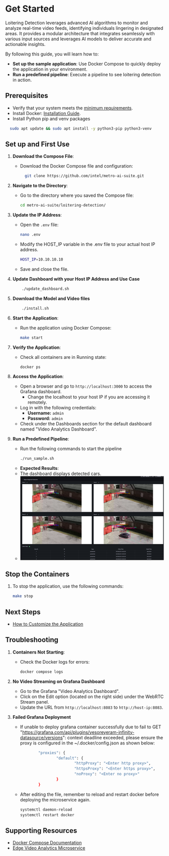 
# Get Started

Loitering Detection leverages advanced AI algorithms to monitor and analyze real-time video feeds, identifying individuals lingering in designated areas. It provides a modular architecture that integrates seamlessly with various input sources and leverages AI models to deliver accurate and actionable insights.

By following this guide, you will learn how to:
- **Set up the sample application**: Use Docker Compose to quickly deploy the application in your environment.
- **Run a predefined pipeline**: Execute a pipeline to see loitering detection in action.

## Prerequisites
- Verify that your system meets the [minimum requirements](./system-requirements.md).
- Install Docker: [Installation Guide](https://docs.docker.com/get-docker/).
- Install Python pip and venv packages
```bash
  sudo apt update && sudo apt install -y python3-pip python3-venv
```

## Set up and First Use

1. **Download the Compose File**:
    - Download the Docker Compose file and configuration:
      ```bash
        git clone https://github.com/intel/metro-ai-suite.git
      ```

2. **Navigate to the Directory**:
    - Go to the directory where you saved the Compose file:
      ```bash
      cd metro-ai-suite/loitering-detection/
      ```

3. **Update the IP Address**:
      
      - Open the `.env` file:
        ```bash
        nano .env
        ```
      - Modify the HOST_IP variable in the .env file to your actual host IP address.
        ```bash
        HOST_IP=10.10.10.10
        ```
      - Save and close the file.

4. **Update Dashboard with your Host IP Address and Use Case**
    ```bash
        ./update_dashboard.sh
    ```

5. **Download the Model and Video files**
    ```bash
        ./install.sh
    ```

6. **Start the Application**:
    - Run the application using Docker Compose:
      ```bash
      make start
      ```

7. **Verify the Application**:
    - Check all containers are in Running state:
      ```bash
      docker ps
      ```

8. **Access the Application**:
    - Open a browser and go to `http://localhost:3000` to access the Grafana dashboard.
        - Change the localhost to your host IP if you are accessing it remotely.
    - Log in with the following credentials:
        - **Username:** `admin`
        - **Password:** `admin`
    - Check under the Dashboards section for the default dashboard named "Video Analytics Dashboard".
    

9. **Run a Predefined Pipeline**:
    - Run the following commands to start the pipeline
        ```bash
        ./run_sample.sh
        ```
    - **Expected Results**:
    - The dashboard displays detected cars.
    - ![Dashboard Example](_images/grafana.png)

## Stop the Containers

1.  To stop the application, use the following commands:

    ```bash
    make stop
    ```

## Next Steps
- [How to Customize the Application](how-to-customize-application.md)

## Troubleshooting

1. **Containers Not Starting**:
   - Check the Docker logs for errors:
     ```bash
     docker compose logs
     ```

2. **No Video Streaming on Grafana Dashboard**
    - Go to the Grafana "Video Analytics Dashboard".
    - Click on the Edit option (located on the right side) under the WebRTC Stream panel. 
    - Update the URL from `http://localhost:8083` to `http://host-ip:8083`.

3. **Failed Grafana Deployment** 
    - If unable to deploy grafana container successfully due to fail to GET "https://grafana.com/api/plugins/yesoreyeram-infinity-datasource/versions": context deadline exceeded, please ensure the proxy is configured in the ~/.docker/config.json as shown below:

      ```bash
              "proxies": {
                      "default": {
                              "httpProxy": "<Enter http proxy>",
                              "httpsProxy": "<Enter https proxy>",
                              "noProxy": "<Enter no proxy>"
                      }
              }
      ```

    - After editing the file, remember to reload and restart docker before deploying the microservice again.

      ```bash
      systemctl daemon-reload
      systemctl restart docker
      ```

## Supporting Resources
- [Docker Compose Documentation](https://docs.docker.com/compose/)
- [Edge Video Analytics Microservice](https://docs.edgeplatform.intel.com/edge-video-analytics-microservice/2.3.0/user-guide/Overview.html)
